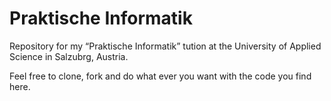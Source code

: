 Praktische Informatik
=====================

Repository for my “Praktische Informatik” tution at the University of Applied Science in Salzubrg, Austria.

Feel free to clone, fork and do what ever you want with the code you find here.